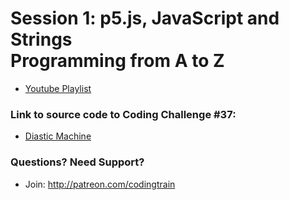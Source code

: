 # Session 1: p5.js, JavaScript and Strings<br />Programming from A to Z
* [Youtube Playlist](https://www.youtube.com/watch?v=HRANU6KtNEs&list=PLRqwX-V7Uu6aoeLx_mWfz6XwtFaD9SkVX&index=1)


### Link to source code to Coding Challenge #37: 
* [Diastic Machine](https://github.com/CodingTrain/website/tree/main/CodingChallenges/CC_037_diastic/P5)

### Questions? Need Support?
* Join: http://patreon.com/codingtrain
